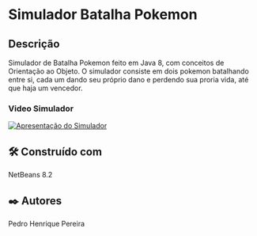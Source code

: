 # Simulador Batalha Pokemon
## Descrição
Simulador de Batalha Pokemon feito em Java 8, com conceitos de Orientação ao Objeto.
O simulador consiste em dois pokemon batalhando entre si, cada um dando seu próprio dano e perdendo sua proria vida, até que haja um vencedor.
### Video Simulador
[![Apresentação do Simulador](https://i.ytimg.com/vi/6c8x6sIt7Jk/hqdefault.jpg?sqp=-oaymwEjCPYBEIoBSFryq4qpAxUIARUAAAAAGAElAADIQj0AgKJDeAE=&rs=AOn4CLBaahJ3dkwIaV1bcFqTHrHLtaoQkw)](https://www.youtube.com/watch?v=6c8x6sIt7Jk)

## 🛠️ Construído com
NetBeans 8.2

## ✒️ Autores
Pedro Henrique Pereira
